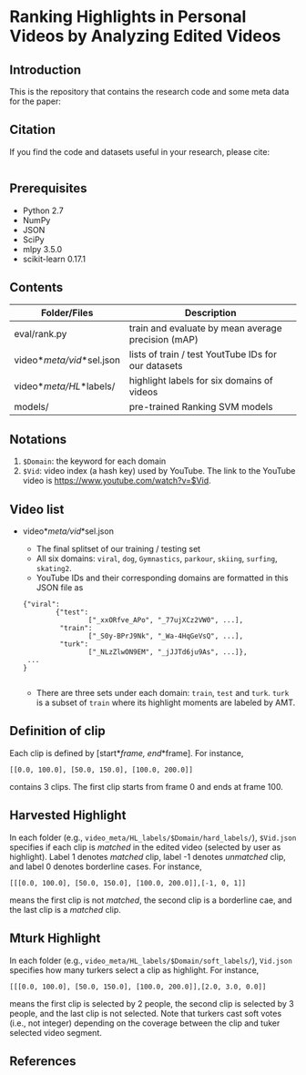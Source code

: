 # Ranking Highlights in Personal Videos by Analyzing Edited Videos

## Introduction

This is the repository that contains the research code and some meta data for the paper:



## Citation

If you find the code and datasets useful in your research, please cite:

```
```

## Prerequisites

* Python 2.7
* NumPy
* JSON
* SciPy
* mlpy 3.5.0
* scikit-learn 0.17.1

## Contents

|  Folder/Files    | Description |
| ---|---|
| eval/rank.py | train and evaluate by mean average precision (mAP) |
| video*_*meta/vid*_*sel.json | lists of train / test YoutTube IDs for our datasets |
| video*_*meta/HL*_*labels/ | highlight labels for six domains of videos
| models/ | pre-trained Ranking SVM models

## Notations

1. `$Domain`: the keyword for each domain 
2. `$Vid`: video index (a hash key) used by YouTube. The link to the YouTube video is https://www.youtube.com/watch?v=$Vid. 

## Video list

* video*_*meta/vid*_*sel.json

	* The final splitset of our training / testing set 
	* All six domains: `viral`, `dog`, `Gymnastics`, `parkour`, `skiing`, `surfing`, `skating2`. 
	* YouTube IDs and their corresponding domains are formatted in this JSON file as
	
	```
	{"viral": 
			{"test": 
					["_xxORfve_APo", "_77ujXCz2VW0", ...],
			 "train":
					["_S0y-BPrJ9Nk", "_Wa-4HqGeVsQ", ...],
			 "turk":
					["_NLzZlwON9EM", "_jJJTd6ju9As", ...]},
	 ...
	}		
							
	```
	* There are three sets under each domain: `train`, `test` and `turk`. `turk` is a subset of `train` where its highlight moments are  labeled by AMT. 

## Definition of clip

Each clip is defined by [start*_*frame, end*_*frame].
For instance,
	
	[[0.0, 100.0], [50.0, 150.0], [100.0, 200.0]]

contains 3 clips. The first clip starts from frame 0 and ends at frame 100.

## Harvested Highlight
In each folder (e.g., `video_meta/HL_labels/$Domain/hard_labels/`), `$Vid.json` specifies if each clip is *matched* in the edited video (selected by user as highlight).
Label 1 denotes *matched* clip, label -1 denotes *unmatched* clip, and label 0 denotes borderline cases.
For instance,

	[[[0.0, 100.0], [50.0, 150.0], [100.0, 200.0]],[-1, 0, 1]]

means the first clip is not *matched*, the second clip is a borderline cae, and the last clip is a *matched* clip.

## Mturk Highlight
In each folder (e.g., `video_meta/HL_labels/$Domain/soft_labels/`), `Vid.json` specifies how many turkers select a clip as highlight.
For instance,

	[[[0.0, 100.0], [50.0, 150.0], [100.0, 200.0]],[2.0, 3.0, 0.0]]

means the first clip is selected by 2 people, the second clip is selected by 3 people,  and the last clip is not selected.
Note that turkers cast soft votes (i.e., not integer) depending on the coverage between the clip and tuker selected video segment.

 
## References
